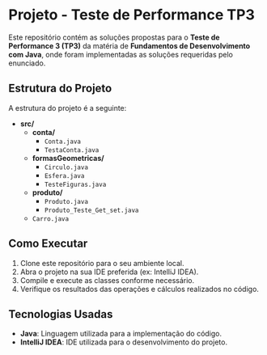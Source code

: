 # Projeto - Teste de Performance TP3

Este repositório contém as soluções propostas para o **Teste de Performance 3 (TP3)** da matéria de **Fundamentos de Desenvolvimento com Java**, onde foram implementadas as soluções requeridas pelo enunciado.

## Estrutura do Projeto

A estrutura do projeto é a seguinte:

- **src/**
  - **conta/**
    - `Conta.java`
    - `TestaConta.java`
  - **formasGeometricas/**
    - `Circulo.java`
    - `Esfera.java`
    - `TesteFiguras.java`
  - **produto/**
    - `Produto.java`
    - `Produto_Teste_Get_set.java`
  - `Carro.java`

## Como Executar

1. Clone este repositório para o seu ambiente local.
2. Abra o projeto na sua IDE preferida (ex: IntelliJ IDEA).
3. Compile e execute as classes conforme necessário.
4. Verifique os resultados das operações e cálculos realizados no código.

## Tecnologias Usadas

- **Java**: Linguagem utilizada para a implementação do código.
- **IntelliJ IDEA**: IDE utilizada para o desenvolvimento do projeto.
